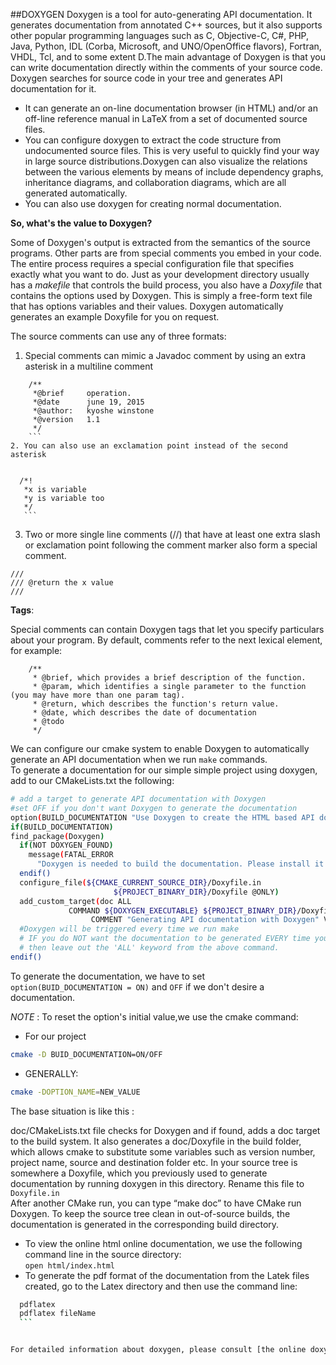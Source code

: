 ##DOXYGEN
Doxygen is a tool for auto-generating API documentation. It generates documentation from annotated C++ sources, but it also supports other popular programming languages such as C, Objective-C, C#, PHP, Java, Python, IDL (Corba, Microsoft, and UNO/OpenOffice flavors), Fortran, VHDL, Tcl, and to some extent D.The main advantage of Doxygen is that you can write documentation directly within the comments of your source code. Doxygen searches for source code in your tree and generates API documentation for it.   
  - It can generate an on-line documentation browser (in HTML) and/or an off-line reference manual in LaTeX  from a set of documented source files. 
  - You can configure doxygen to extract the code structure from undocumented source files. This is very useful to quickly find your way in large source distributions.Doxygen can also visualize the relations between the various elements by means of include dependency graphs, inheritance diagrams, and collaboration diagrams, which are all generated automatically.   
  - You can also use doxygen for creating normal documentation.
  
**So, what's the value to Doxygen?**

Some of Doxygen's output is extracted from the semantics of the source programs. Other parts are from special comments you embed in your code. The entire process requires a special configuration file that specifies exactly what you want to do. Just as your development directory usually has a *makefile* that controls the build process, you also have a *Doxyfile* that contains the options used by Doxygen. This is simply a free-form text file that has options variables and their values. Doxygen automatically generates an example Doxyfile for you on request.

The source comments can use any of three formats:   
 1. Special comments can mimic a Javadoc comment by using an extra asterisk in a multiline comment
 
 ```
     /**
      *@brief     operation.
      *@date      june 19, 2015
      *@author:   kyoshe winstone
      *@version   1.1
      */
     ```
 2. You can also use an exclamation point instead of the second asterisk 
  
 ```
      /*!
       *x is variable
       *y is variable too
       */
       ```   
 3. Two or more single line comments (//) that have at least one extra slash or exclamation point following the comment marker also form a special comment.   
```
///
/// @return the x value
///
```
 
**Tags**:

Special comments can contain Doxygen tags that let you specify particulars about your program. By default, comments refer to the next lexical element, for example:   
```
    /**
     * @brief, which provides a brief description of the function.
     * @param, which identifies a single parameter to the function (you may have more than one param tag).
     * @return, which describes the function's return value.
     * @date, which describes the date of documentation
     * @todo
     */
```

We can configure our cmake system to enable Doxygen to automatically generate an API documentation when we run ```make```   commands.    
To generate a documentation for our simple simple project using doxygen, add to our CMakeLists.txt the following:

```sh
# add a target to generate API documentation with Doxygen
#set OFF if you don't want Doxygen to generate the documentation
option(BUILD_DOCUMENTATION "Use Doxygen to create the HTML based API documentation" ON)
if(BUILD_DOCUMENTATION)
find_package(Doxygen)
  if(NOT DOXYGEN_FOUND)
    message(FATAL_ERROR
      "Doxygen is needed to build the documentation. Please install it correctly")
  endif()
  configure_file(${CMAKE_CURRENT_SOURCE_DIR}/Doxyfile.in 
                       ${PROJECT_BINARY_DIR}/Doxyfile @ONLY)
  add_custom_target(doc ALL
             COMMAND ${DOXYGEN_EXECUTABLE} ${PROJECT_BINARY_DIR}/Doxyfile
                  COMMENT "Generating API documentation with Doxygen" VERBATIM)
  #Doxygen will be triggered every time we run make
  # IF you do NOT want the documentation to be generated EVERY time you build the project
  # then leave out the 'ALL' keyword from the above command.                
endif()

```   
To generate the documentation, we have to set   
```option(BUID_DOCUMENTATION = ON)``` and ```OFF```  if we don't desire a documentation.

*NOTE* : To reset the option's initial value,we use the cmake command:   
 - For our project   
  ```sh
cmake -D BUID_DOCUMENTATION=ON/OFF
```   
 - GENERALLY:   
```sh
cmake -DOPTION_NAME=NEW_VALUE
```

The base situation is like this :   

doc/CMakeLists.txt file checks for Doxygen and if found, adds a doc target to the build system.
It also generates a doc/Doxyfile in the build folder, which allows cmake to substitute some variables such as version number, project name, source and destination folder etc. 
In your source tree is somewhere a Doxyfile, which you previously used to generate documentation by running doxygen in this directory. Rename this file to ```Doxyfile.in```  
After another CMake run, you can type “make doc” to have CMake run Doxygen. To keep the source tree clean in out-of-source builds, the documentation is generated in the corresponding build directory.   
 - To view the online html online documentation, we use the following command line in the source directory:   
```open html/index.html```   
 - To generate the pdf format of the documentation from the Latek files created, go to the Latex  directory and then use the command line:
  ```sh
    pdflatex   
    pdflatex fileName
    ```


For detailed information about doxygen, please consult [the online doxygen documentation](http://www.stack.nl/~dimitri/doxygen/manual/index.html)




